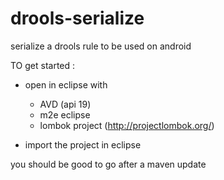 # drools-serialize
serialize a drools rule to be used on android

TO get started : 
* open in eclipse with 
  - AVD (api 19)
  - m2e eclipse
  - lombok project (http://projectlombok.org/)

* import the project in eclipse

you should be good to go after a maven update

